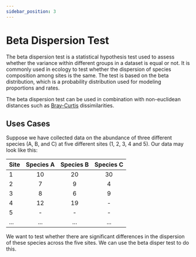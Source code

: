 ```yaml
---
sidebar_position: 3
---
```


# Beta Dispersion Test

The beta dispersion test is a statistical hypothesis test used to assess whether the variance within different groups in a dataset is equal or not. It is commonly used in ecology to test whether the dispersion of species composition among sites is the same. The test is based on the beta distribution, which is a probability distribution used for modeling proportions and rates.

The beta dispersion test can be used in combination with non-euclidean distances such as [Bray-Curtis](../distance/bray_curtis.md) dissimilarities.

## Uses Cases

Suppose we have collected data on the abundance of three different species (A, B, and C) at five different sites (1, 2, 3, 4 and 5). Our data may look like this:

| Site | Species A | Species B | Species C |
|:-----|:---------:|:---------:|:---------:|
| 1    | 10        | 20        | 30        |
| 2    |   7       |   9       |   4       |
| 3    |   8       |   6       |   9       |
| 4    | 12        | 19        | -         |
| 5    | -         | -         | -         |
| ...  | ...       | ...       | ...       |

We want to test whether there are significant differences in the dispersion of these species across the five sites. We can use the beta disper test to do this.

